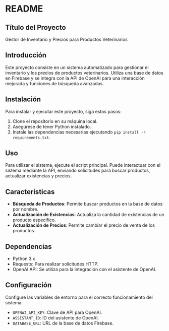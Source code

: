 # README

## Título del Proyecto

Gestor de Inventario y Precios para Productos Veterinarios

## Introducción

Este proyecto consiste en un sistema automatizado para gestionar el inventario y los precios de productos veterinarios. Utiliza una base de datos en Firebase y se integra con la API de OpenAI para una interacción mejorada y funciones de búsqueda avanzadas.

## Instalación

Para instalar y ejecutar este proyecto, siga estos pasos:

1. Clone el repositorio en su máquina local.
2. Asegúrese de tener Python instalado.
3. Instale las dependencias necesarias ejecutando `pip install -r requirements.txt`.

## Uso

Para utilizar el sistema, ejecute el script principal. Puede interactuar con el sistema mediante la API, enviando solicitudes para buscar productos, actualizar existencias y precios.

## Características

- **Búsqueda de Productos**: Permite buscar productos en la base de datos por nombre.
- **Actualización de Existencias**: Actualiza la cantidad de existencias de un producto específico.
- **Actualización de Precios**: Permite cambiar el precio de venta de los productos.

## Dependencias

- Python 3.x
- Requests: Para realizar solicitudes HTTP.
- OpenAI API: Se utiliza para la integración con el asistente de OpenAI.

## Configuración

Configure las variables de entorno para el correcto funcionamiento del sistema:

- `OPENAI_API_KEY`: Clave de API para OpenAI.
- `ASSISTANT_ID`: ID del asistente de OpenAI.
- `DATABASE_URL`: URL de la base de datos Firebase.
